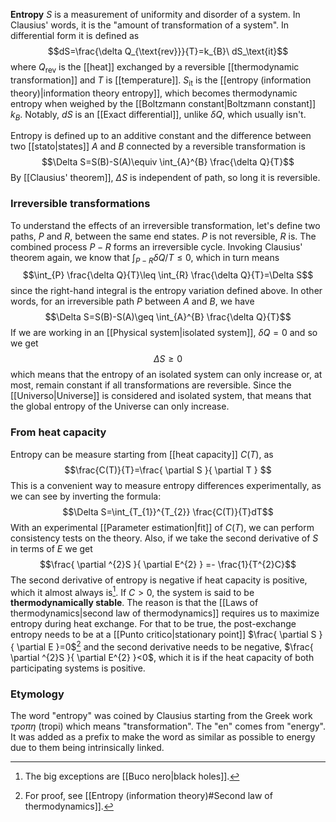**Entropy** $S$ is a measurement of uniformity and disorder of a system. In Clausius' words, it is the "amount of transformation of a system". In differential form it is defined as
$$dS=\frac{\delta Q_{\text{rev}}}{T}=k_{B}\ dS_\text{it}$$
where $Q_\text{rev}$ is the [[heat]] exchanged by a reversible [[thermodynamic transformation]] and $T$ is [[temperature]]. $S_\text{it}$ is the [[entropy (information theory)|information theory entropy]], which becomes thermodynamic entropy when weighed by the [[Boltzmann constant|Boltzmann constant]] $k_{B}$. Notably, $dS$ is an [[Exact differential]], unlike $\delta Q$, which usually isn't.

Entropy is defined up to an additive constant and the difference between two [[stato|states]] $A$ and $B$ connected by a reversible transformation is
$$\Delta S=S(B)-S(A)\equiv \int_{A}^{B} \frac{\delta Q}{T}$$
By [[Clausius' theorem]], $\Delta S$ is independent of path, so long it is reversible.
### Irreversible transformations
To understand the effects of an irreversible transformation, let's define two paths, $P$ and $R$, between the same end states. $P$ is not reversible, $R$ is. The combined process $P-R$ forms an irreversible cycle. Invoking Clausius' theorem again, we know that $\int_{P-R}\delta Q/T\leq 0$, which in turn means
$$\int_{P} \frac{\delta Q}{T}\leq \int_{R} \frac{\delta Q}{T}=\Delta S$$
since the right-hand integral is the entropy variation defined above. In other words, for an irreversible path $P$ between $A$ and $B$, we have
$$\Delta S=S(B)-S(A)\geq \int_{A}^{B} \frac{\delta Q}{T}$$
If we are working in an [[Physical system|isolated system]], $\delta Q=0$ and so we get
$$\Delta S\geq 0$$
which means that the entropy of an isolated system can only increase or, at most, remain constant if all transformations are reversible. Since the [[Universo|Universe]] is considered and isolated system, that means that the global entropy of the Universe can only increase.
### From heat capacity
Entropy can be measure starting from [[heat capacity]] $C(T)$, as
$$\frac{C(T)}{T}=\frac{ \partial S }{ \partial T } $$
This is a convenient way to measure entropy differences experimentally, as we can see by inverting the formula:
$$\Delta S=\int_{T_{1}}^{T_{2}} \frac{C(T)}{T}dT$$
With an experimental [[Parameter estimation|fit]] of $C(T)$, we can perform consistency tests on the theory. Also, if we take the second derivative of $S$ in terms of $E$ we get
$$\frac{ \partial ^{2}S }{ \partial E^{2} } =- \frac{1}{T^{2}C}$$
The second derivative of entropy is negative if heat capacity is positive, which it almost always is[^1]. If $C>0$, the system is said to be **thermodynamically stable**. The reason is that the [[Laws of thermodynamics|second law of thermodynamics]] requires us to maximize entropy during heat exchange. For that to be true, the post-exchange entropy needs to be at a [[Punto critico|stationary point]] $\frac{ \partial S }{ \partial E }=0$[^2] and the second derivative needs to be negative, $\frac{ \partial ^{2}S }{ \partial E^{2} }<0$, which it is if the heat capacity of both participating systems is positive.
### Etymology
The word "entropy" was coined by Clausius starting from the Greek work $\tau \rho o\pi \eta$ (tropi) which means "transformation". The "en" comes from "energy". It was added as a prefix to make the word as similar as possible to energy due to them being intrinsically linked.

[^1]: The big exceptions are [[Buco nero|black holes]].
[^2]: For proof, see [[Entropy (information theory)#Second law of thermodynamics]].